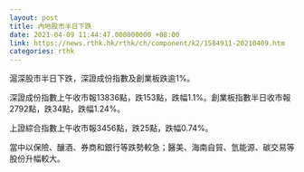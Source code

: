 ```yaml
---
layout: post
title: 內地股市半日下跌
date: 2021-04-09 11:44:47.000000000 +08:00
link: https://news.rthk.hk/rthk/ch/component/k2/1584911-20210409.htm
categories: rthk
---
```


滬深股市半日下跌，深證成份指數及創業板跌逾1%。

深證成份指數上午收市報13836點，跌153點，跌幅1.1%。創業板指數半日收市報2792點，跌34點，跌幅1.24%。

上證綜合指數上午收市報3456點，跌25點，跌幅0.74%。

當中以保險、釀酒、券商和銀行等跌勢較急；醫美、海南自貿、氫能源、碳交易等股份升幅較大。
